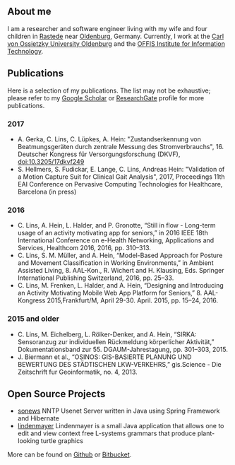 ## About me

I am a researcher and software engineer living with my wife and four children in [Rastede](http://www.rastede.de/) near [Oldenburg](http://www.oldenburg.de/), Germany.
Currently, I work at the [Carl von Ossietzky University Oldenburg](http://www.uni-oldenburg.de/) and the [OFFIS Institute for Information Technology](http://www.offis.de/).

## Publications

Here is a selection of my publications. The list may not be exhaustive; please refer to my [Google Scholar](https://scholar.google.de/citations?user=BZsFbZkAAAAJ&hl=d) or [ResearchGate](https://www.researchgate.net/profile/Christian_Lins) 
profile for more publications. 

### 2017
 * A. Gerka, C. Lins, C. Lüpkes, A. Hein: "Zustandserkennung von Beatmungsgeräten durch zentrale Messung des Stromverbrauchs", 16. Deutscher Kongress für Versorgungsforschung (DKVF), [doi:10.3205/17dkvf249](http://dx.doi.org/10.3205/17dkvf249)
 * S. Hellmers, S. Fudickar, E. Lange, C. Lins, Andreas Hein: 
"Validation of a Motion Capture Suit for Clinical Gait Analysis", 2017, Proceedings 11th EAI Conference on Pervasive Computing Technologies for Healthcare, Barcelona (in press)

### 2016
 * C. Lins, A. Hein, L. Halder, and P. Gronotte, “Still in flow - Long-term usage of an activity motivating app for seniors,” in 2016 IEEE 18th International Conference on e-Health Networking, Applications and Services, Healthcom 2016, 2016, pp. 310–313.
 * C. Lins, S. M. Müller, and A. Hein, “Model-Based Approach for Posture and Movement Classification in Working Environments,” in Ambient Assisted Living, 8. AAL-Kon., R. Wichert and H. Klausing, Eds. Springer International Publishing Switzerland, 2016, pp. 25–33.
 * C. Lins, M. Frenken, L. Halder, and A. Hein, “Designing and Introducing an Activity Motivating Mobile Web App Platform for Seniors,” 8. AAL-Kongress 2015,Frankfurt/M, April 29-30. April. 2015, pp. 15–24, 2016.
 
### 2015 and older
 * C. Lins, M. Eichelberg, L. Rölker-Denker, and A. Hein, “SIRKA: Sensoranzug zur individuellen Rückmeldung körperlicher Aktivität,” Dokumentationsband zur 55. DGAUM-Jahrestagung, pp. 301–303, 2015.
 * J. Biermann et al., “OSINOS: GIS-BASIERTE PLANUNG UND BEWERTUNG DES STÄDTISCHEN LKW-VERKEHRS,” gis.Science - Die Zeitschrift fur Geoinformatik, no. 4, 2013.

## Open Source Projects
 * [sonews](https://github.com/cli/sonews) NNTP Usenet Server written in Java using Spring Framework and Hibernate
 * [lindenmayer](https://github.com/cli/sonews) Lindenmayer is a small Java application that allows one to edit and view context free L-systems grammars that produce plant-looking turtle graphics 

More can be found on [Github](https://github.com/cli) or [Bitbucket](https://bitbucket.org/cli).
